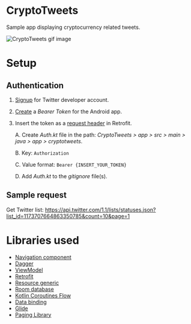 # CryptoTweets
Sample app displaying cryptocurrency related tweets. 

![CryptoTweets gif image](CryptoTweets.gif)

# Setup 

## Authentication

1. [Signup][1] for Twitter developer account.
    
2. [Create][2] a _Bearer Token_ for the Android app.
    
3. Insert the token as a [request header][13] in Retrofit.

   A. Create _Auth.kt_ file in the path: _CryptoTweets > app > src > main > java > app > cryptotweets_. 
   
   B. Key: `Authorization` 
   
   C. Value format: `Bearer {INSERT_YOUR_TOKEN}`
   
   D. Add _Auth.kt_ to the _gitignore_ file(s).   

## Sample request
Get Twitter list: https://api.twitter.com/1.1/lists/statuses.json?list_id=1173707664863350785&count=10&page=1

# Libraries used

- [Navigation component][3]
- [Dagger][4]
- [ViewModel][5]
- [Retrofit][6]
- [Resource generic][7]
- [Room database][8]
- [Kotlin Coroutines Flow][9]
- [Data binding][10]
- [Glide][11]
- [Paging Library][12]
    
[1]:https://developer.twitter.com/en/apply-for-access
[2]:https://developer.twitter.com/en/docs/basics/authentication/oauth-2-0/bearer-tokens
[3]:https://developer.android.com/guide/navigation
[4]:https://developer.android.com/training/dependency-injection
[5]:https://developer.android.com/topic/libraries/architecture/viewmodel
[6]:https://square.github.io/retrofit/
[7]:https://github.com/android/architecture-components-samples/blob/master/GithubBrowserSample/app/src/main/java/com/android/example/github/vo/Resource.kt
[8]:https://developer.android.com/training/data-storage/room
[9]:https://kotlinlang.org/docs/reference/coroutines/flow.html
[10]:https://developer.android.com/topic/libraries/data-binding
[11]:https://github.com/bumptech/glide 
[12]:https://developer.android.com/topic/libraries/architecture/paging
[13]: https://futurestud.io/tutorials/retrofit-add-custom-request-header
